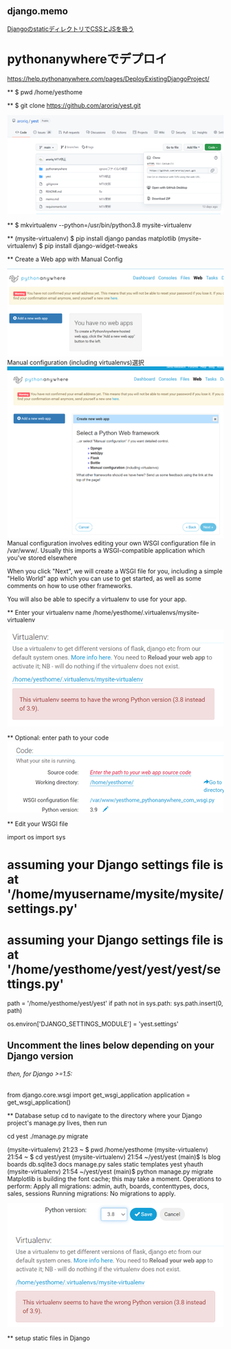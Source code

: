 ## django.memo

[DjangoのstaticディレクトリでCSSとJSを扱う](https://creepfablic.site/2019/11/20/django-static/)

# pythonanywhereでデプロイ

https://help.pythonanywhere.com/pages/DeployExistingDjangoProject/

** $ pwd
/home/yesthome

** $ git clone https://github.com/aroriq/yest.git

![](img/IMG-20211020-062552.png)

** $ mkvirtualenv --python=/usr/bin/python3.8 mysite-virtualenv  

** (mysite-virtualenv) $ pip install django pandas matplotlib
   (mysite-virtualenv) $ pip install django-widget-tweaks

** Create a Web app with Manual Config

![](img/IMG-20211020-062937.png)
Manual configuration (including virtualenvs)選択
![](img/IMG-20211020-063030.png)
Manual configuration involves editing your own WSGI configuration file in /var/www/. Usually this imports a WSGI-compatible application which you've stored elsewhere

When you click "Next", we will create a WSGI file for you, including a simple "Hello World" app which you can use to get started, as well as some comments on how to use other frameworks.

You will also be able to specify a virtualenv to use for your app.


** Enter your virtualenv name
/home/yesthome/.virtualenvs/mysite-virtualenv

![](img/IMG-20211020-063500.png)

** Optional: enter path to your code
![](img/IMG-20211020-063626.png)

** Edit your WSGI file

import os
import sys

# assuming your Django settings file is at '/home/myusername/mysite/mysite/settings.py'
# assuming your Django settings file is at '/home/yesthome/yest/yest/yest/settings.py'
path = '/home/yesthome/yest/yest'
if path not in sys.path:
    sys.path.insert(0, path)

os.environ['DJANGO_SETTINGS_MODULE'] = 'yest.settings'

## Uncomment the lines below depending on your Django version
###### then, for Django >=1.5:
from django.core.wsgi import get_wsgi_application
application = get_wsgi_application()



** Database setup
cd to navigate to the directory where your Django project's manage.py lives, then run

cd yest
./manage.py migrate

(mysite-virtualenv) 21:23 ~ $ pwd
/home/yesthome
(mysite-virtualenv) 21:54 ~ $ cd yest/yest
(mysite-virtualenv) 21:54 ~/yest/yest (main)$ ls
blog  boards  db.sqlite3  docs  manage.py  sales  static  templates  yest  yhauth
(mysite-virtualenv) 21:54 ~/yest/yest (main)$ python manage.py migrate
Matplotlib is building the font cache; this may take a moment.
Operations to perform:
  Apply all migrations: admin, auth, boards, contenttypes, docs, sales, sessions
Running migrations:
  No migrations to apply.

  ![](img/IMG-20211020-065935.png)

  ** setup static files in Django
  